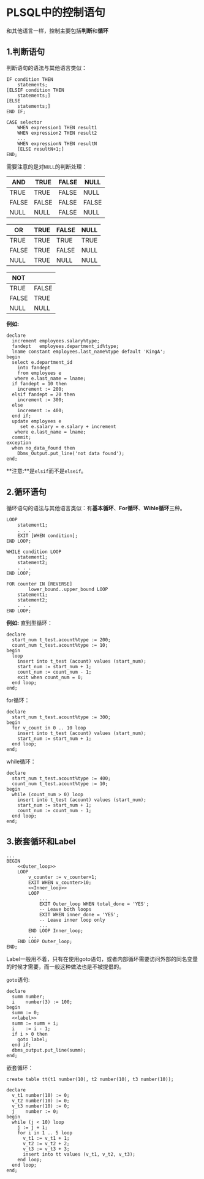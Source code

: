 #	PLSQL中的控制语句
和其他语言一样，控制主要包括**判断**和**循环**

##	1.判断语句
判断语句的语法与其他语言类似：
```
IF condition THEN
	statements;
[ELSIF condition THEN
	statements;]
[ELSE
	statements;]
END IF;
```

```
CASE selector
    WHEN expression1 THEN result1
    WHEN expression2 THEN result2
    ...
    WHEN expressionN THEN resultN
    [ELSE resultN+1;]
END;
```

需要注意的是对`NULL`的判断处理：

| AND | TRUE | FALSE | NULL |
|--------|--------|--------|--------|
|    TRUE    |    TRUE    |    FALSE    |    NULL    |
|    FALSE    |    FALSE    |    FALSE    |    FALSE    |
|    NULL    |    NULL    |    FALSE    |    NULL    |

| OR | TRUE | FALSE | NULL |
|--------|--------|--------|--------|
|    TRUE    |    TRUE    |    TRUE    |    TRUE    |
|    FALSE    |    TRUE    |    FALSE    |    NULL    |
|    NULL    |    TRUE    |    NULL    |    NULL    |

| NOT |  |
|--------|--------|
|    TRUE    |    FALSE    |
|    FALSE    |    TRUE    |
|    NULL    |    NULL    |

**例如:**
```
declare
  increment employees.salary%type;
  fandept   employees.department_id%type;
  lname constant employees.last_name%type default 'KingA';
begin
  select e.department_id
    into fandept
    from employees e
   where e.last_name = lname;
  if fandept = 10 then
    increment := 200;
  elsif fandept = 20 then
    increment := 300;
  else
    increment := 400;
  end if;
  update employees e
     set e.salary = e.salary + increment
   where e.last_name = lname;
  commit;
exception
  when no_data_found then
    Dbms_Output.put_line('not data found');
end;
```
**注意:**是`elsif`而不是`elseif`。

##	2.循环语句
循环语句的语法与其他语言类似：有**基本循环**、**For循环**、**Wihle循环**三种。
```
LOOP
	statement1;
    . . .
    EXIT [WHEN condition];
END LOOP;
```
```
WHILE condition LOOP
    statement1;
    statement2;
    . . .
END LOOP;
```
```
FOR counter IN [REVERSE]
    	lower_bound..upper_bound LOOP
    statement1;
    statement2;
    . . .
END LOOP;
```
**例如:**
 直到型循环：
```
declare
  start_num t_test.acount%type := 200;
  count_num t_test.acount%type := 10;
begin
  loop
    insert into t_test (acount) values (start_num);
    start_num := start_num + 1;
    count_num := count_num - 1;
    exit when count_num = 0;
  end loop;
end;
```
for循环：
```
declare
  start_num t_test.acount%type := 300;
begin
  for v_count in 0 .. 10 loop
    insert into t_test (acount) values (start_num);
    start_num := start_num + 1;
  end loop;
end;
```
while循环：
```
declare
  start_num t_test.acount%type := 400;
  count_num t_test.acount%type := 10;
begin
  while (count_num > 0) loop
    insert into t_test (acount) values (start_num);
    start_num := start_num + 1;
    count_num := count_num - 1;
  end loop;
end;
```

##	3.嵌套循环和Label
```
...
BEGIN
    <<Outer_loop>>
    LOOP
        v_counter := v_counter+1;
        EXIT WHEN v_counter>10;
        <<Inner_loop>>
        LOOP
            ...
            EXIT Outer_loop WHEN total_done = 'YES';
            -- Leave both loops
            EXIT WHEN inner_done = 'YES';
            -- Leave inner loop only
            ...
        END LOOP Inner_loop;
        ...
    END LOOP Outer_loop;
END;
```
Label一般用不着，只有在使用goto语句，或者内部循环需要访问外部的同名变量的时候才需要，而一般这种做法也是不被提倡的。

`goto`语句:
```
declare
  summ number;
  i    number(3) := 100;
begin
  summ := 0;
  <<label>>
  summ := summ + i;
  i    := i - 1;
  if i > 0 then
    goto label;
  end if;
  dbms_output.put_line(summ);
end;
```

嵌套循环：
```
create table tt(t1 number(10), t2 number(10), t3 number(10));

declare
  v_t1 number(10) := 0;
  v_t2 number(10) := 0;
  v_t3 number(10) := 0;
  j    number := 0;
begin
  while (j < 10) loop
    j := j + 1;
    for i in 1 .. 5 loop
      v_t1 := v_t1 + 1;
      v_t2 := v_t2 + 2;
      v_t3 := v_t3 + 3;
      insert into tt values (v_t1, v_t2, v_t3);
    end loop;
  end loop;
end;
```